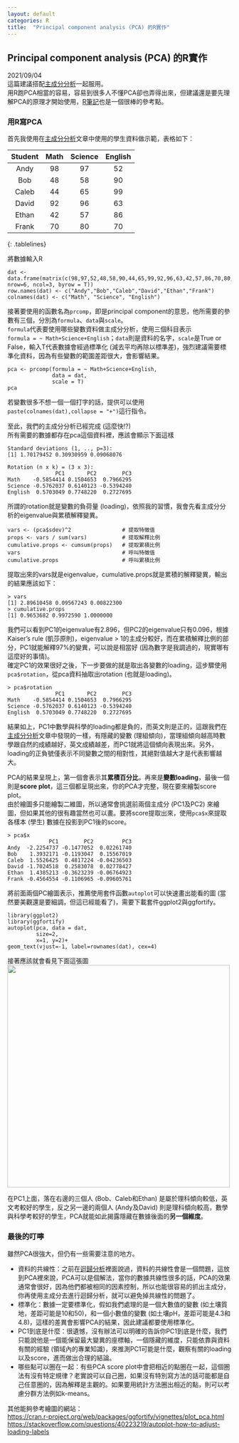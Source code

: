 ```yaml
---
layout: default
categories: R
title:  "Principal component analysis (PCA) 的R實作"
---  
```

## Principal component analysis (PCA) 的R實作   
2021/09/04   
這篇建議搭配[主成分分析](https://lloydychuang.github.io/statistic/2021/09/03/pca.html)一起服用。   
用R跑PCA相當的容易，容易到很多人不懂PCA卻也弄得出來，但建議還是要先理解PCA的原理才開始使用，<a href="https://rpubs.com/skydome20/R-Note7-PCA" target="_blank">R筆記</a>也是一個很棒的參考點。   
  
### 用R寫PCA   
首先我使用在[主成分分析](https://lloydychuang.github.io/statistic/2021/09/03/pca.html)文章中使用的學生資料做示範，表格如下：  
   
| Student | Math | Science | English |     
| :---: | :---: | :---: | :---: |      
| Andy | 98 | 97 | 52 |       
| Bob | 48 | 58 | 90 |      
| Caleb | 44 | 65 | 99 |      
| David | 92 | 96 | 63 |     
| Ethan | 42 | 57 | 86 |      
| Frank | 70 | 80 | 70 |      
{: .tablelines}     
    
將數據輸入R   
```
dat <- data.frame(matrix(c(98,97,52,48,58,90,44,65,99,92,96,63,42,57,86,70,80,70), nrow=6, ncol=3, byrow = T))   
row.names(dat) <- c("Andy","Bob","Caleb","David","Ethan","Frank")    
colnames(dat) <- c("Math", "Science", "English")   
```    
接著要使用的函數名為`prcomp`，即是principal component的意思，他所需要的參數有三個，分別為`formula`、`data`與`scale`。   
`formula`代表要使用哪些變數資料做主成分分析，使用三個科目表示   
`formula = ~ Math+Science+English`；`data`則是資料的名字，`scale`是True or False，輸入T代表數據會經過標準化 (減去平均再除以標準差)，強烈建議需要標準化資料，因為有些變數的範圍差距很大，會影響結果。  
```
pca <- prcomp(formula = ~ Math+Science+English,  
              data = dat,                          
              scale = T)  
pca
```    
若變數很多不想一個一個打字的話，提供可以使用`paste(colnames(dat),collapse = "+")`這行指令。   
    
至此，我們的主成分分析已經完成 (這麼快!?)   
所有需要的數據都存在pca這個資料裡，應該會顯示下面這樣   
```
Standard deviations (1, .., p=3):
[1] 1.70179452 0.30930959 0.09068076

Rotation (n x k) = (3 x 3):
               PC1       PC2        PC3
Math    -0.5854414 0.1504653  0.7966295
Science -0.5762037 0.6140123 -0.5394240
English  0.5703049 0.7748220  0.2727695
```
所謂的rotation就是變數的負荷量 (loading)，依照我的習慣，我會先看主成分分析的eigenvalue與累積解釋變異。  
```
vars <- (pca$sdev)^2                # 提取特徵值
props <- vars / sum(vars)           # 提取解釋比例
cumulative.props <- cumsum(props)   # 提取累積比例
vars                                # 呼叫特徵值
cumulative.props                    # 呼叫累積比例
```
提取出來的vars就是eigenvalue，cumulative.props就是累積的解釋變異，輸出的結果應該如下：   
```
> vars
[1] 2.89610458 0.09567243 0.00822300
> cumulative.props 
[1] 0.9653682 0.9972590 1.0000000
```
我們可以看到PC1的eigenvalue有2.896，但PC2的eigenvalue只有0.096，根據Kaiser’s rule (凱莎原則)，eigenvalue > 1的主成分較好，而在累積解釋比例的部分，PC1就能解釋97%的變異，可以說是相當好 (因為數字是我調過的，現實哪有這麼好的事情)。  
確定PC1的效果很好之後，下一步要做的就是取出各變數的loading，這步驟使用`pca$rotation`，從pca資料抽取出rotation (也就是loading)。  
```
> pca$rotation
               PC1       PC2        PC3
Math    -0.5854414 0.1504653  0.7966295
Science -0.5762037 0.6140123 -0.5394240
English  0.5703049 0.7748220  0.2727695
```
結果如上，PC1中數學與科學的loading都是負的，而英文則是正的，這跟我們在[主成分分析](https://lloydychuang.github.io/statistic/2021/09/03/pca.html)文章中發現的一樣，有隱藏的變數 (理組傾向)，當理組傾向越高時數學跟自然的成績越好，英文成績越差，而PC1就將這個傾向表現出來。另外，loading的正負號僅表示不同變數之間的相對性，其絕對值越大才是代表影響越大。  
   
PCA的結果呈現上，第一個會表示其**累積百分比**，再來是**變數loading**，最後一個則是**score plot**，這三個都呈現出來，你的PCA才完整，現在要來繪製score plot。  
由於繪圖多只能繪製二維圖，所以通常會挑選前兩個主成分 (PC1及PC2) 來繪圖，但如果其他的很有趣當然也可以畫。要將score提取出來，使用`pca$x`來提取各樣本 (學生) 數據在投影到PC1後的score。   
```
> pca$x
             PC1        PC2         PC3
Andy  -2.2254737 -0.1477052  0.02261740
Bob    1.3932171 -0.1193047  0.15567019
Caleb  1.5526425  0.4817224 -0.04236503
David -1.7024518  0.2583078  0.02778427
Ethan  1.4385213 -0.3623239 -0.06764923
Frank -0.4564554 -0.1106965 -0.09605761
```   
將前面兩個PC繪圖表示，推薦使用套件函數`autoplot`可以快速畫出能看的圖 (當然要美觀還是要細調，但這已經能看了)，需要下載套件ggplot2與ggfortify。  
```
library(ggplot2)
library(ggfortify)
autoplot(pca, data = dat,     
         size=2,                 
         x=1, y=2)+
geom_text(vjust=-1, label=rownames(dat), cex=4)
```
接著應該就會看見下面這張圖   
<img src="https://lloydychuang.github.io/assets/PCA_demo.jpeg" width="500">   
   
在PC1上面，落在右邊的三個人 (Bob、Caleb和Ethan) 是屬於理科傾向較低，英文考較好的學生，反之另一邊的兩個人 (Andy及David) 則是理科傾向較高，數學與科學考較好的學生，PCA就能如此揭露隱藏在數據後面的**另一個維度**。  
  
### 最後的叮嚀  
雖然PCA很強大，但仍有一些需要注意的地方。  
- 資料的共線性：之前在[迴歸分析](https://lloydychuang.github.io/statistic/2021/08/08/regression.html)裡面說過，資料的共線性會是一個問題，這放到PCA裡來說，PCA可以是個解法，當你的數據共線性很多的話，PCA的效果通常會很好，因為他們都被相同的因素控制，所以也能很容易的抓出主成分，你再使用主成分去進行迴歸分析，就可以避免掉共線性的問題了。  
- 標準化：數據一定要標準化，假如我們處理的是一個大數值的變數 (如土壤質地，差距可能是10和50)，和一個小數值的變數 (如土壤pH，差距可能是4.3和4.8)，這樣的差異會影響PCA的結果，因此建議都要使用標準化。
- PC1到底是什麼：很遺憾，沒有辦法可以明確的告訴你PC1到底是什麼，我們只能說他是一個能保留最大變異的座標軸，一個隱藏的維度，只能依靠與資料有關的經驗 (領域內的專業知識)，來推測PC1可能是什麼，觀察有關的loading以及score，進而做出合理的結論。
- 哪些點可以圈在一起：有些PCA score plot中會把相近的點圈在一起，這個圈法有沒有特定規律？老實說可以自己圈，如果沒有特別寫方法的話可能都是自己任意圈的，因為解釋是主觀的。如果要用統計方法圈出相近的點，則可以考慮分群方法例如k-means。   
    
其他能夠參考繪圖的網站：  
<a href="https://cran.r-project.org/web/packages/ggfortify/vignettes/plot_pca.html" target="_blank">https://cran.r-project.org/web/packages/ggfortify/vignettes/plot_pca.html</a>   
<a href="https://stackoverflow.com/questions/40223219/autoplot-how-to-adjust-loading-labels" target="_blank">https://stackoverflow.com/questions/40223219/autoplot-how-to-adjust-loading-labels</a>   




